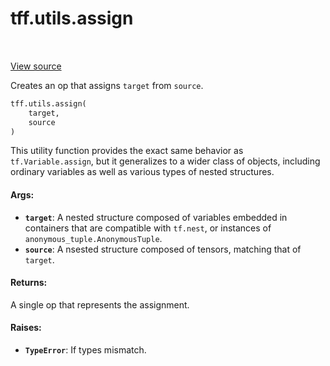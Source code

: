 <div itemscope itemtype="http://developers.google.com/ReferenceObject">
<meta itemprop="name" content="tff.utils.assign" />
<meta itemprop="path" content="Stable" />
</div>

# tff.utils.assign

<table class="tfo-notebook-buttons tfo-api" align="left">
</table>

<a target="_blank" href="http://github.com/tensorflow/federated/tree/master/tensorflow_federated/python/core/utils/tf_computation_utils.py">View
source</a>

Creates an op that assigns `target` from `source`.

```python
tff.utils.assign(
    target,
    source
)
```

<!-- Placeholder for "Used in" -->

This utility function provides the exact same behavior as `tf.Variable.assign`,
but it generalizes to a wider class of objects, including ordinary variables as
well as various types of nested structures.

#### Args:

*   <b>`target`</b>: A nested structure composed of variables embedded in
    containers that are compatible with `tf.nest`, or instances of
    `anonymous_tuple.AnonymousTuple`.
*   <b>`source`</b>: A nsested structure composed of tensors, matching that of
    `target`.

#### Returns:

A single op that represents the assignment.

#### Raises:

*   <b>`TypeError`</b>: If types mismatch.
